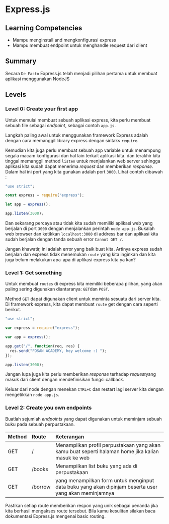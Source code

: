 # Express.js

## Learning Competencies

- Mampu menginstall and mengkonfigurasi express
- Mampu membuat endpoint untuk menghandle request dari client

## Summary

Secara `De Facto` Express.js telah menjadi pilihan pertama untuk membuat aplikasi menggunakan NodeJS

## Levels

### Level 0: Create your first app

Untuk memulai membuat sebuah aplikasi express, kita perlu membuat sebuah file sebagai *endpoint*, sebagai contoh `app.js`.

Langkah paling awal untuk menggunakan framework Express adalah dengan cara memanggil library express dengan sintaks `require`.

Kemudian kita juga perlu membuat sebuah app variable untuk menampung segala macam konfigurasi dan hal lain terkait aplikasi kita. dan terakhir kita tinggal memanggil method `listen` untuk menjalankan web server sehingga aplikasi kita sudah dapat menerima *request* dan memberikan *response*. Dalam hal ini port yang kita gunakan adalah port `3000`. Lihat contoh dibawah :

```javascript
"use strict";

const express = require("express");

let app = express();

app.listen(3000);
```

Dan sekarang percaya atau tidak kita sudah memiliki aplikasi web yang berjalan di port `3000` dengan menjalankan perintah `node app.js`. Bukalah web browser dan ketikkan `localhost:3000` di address bar dan aplikasi kita sudah berjalan dengan tanda sebuah error `Cannot GET /`.

Jangan khawatir, ini adalah error yang baik buat kita. Artinya express sudah berjalan dan express tidak menemukan `route` yang kita inginkan dan kita juga belum melakukan apa-apa di aplikasi express kita ya kan?

### Level 1: Get something

Untuk membuat `routes` di express kita memiliki beberapa pilihan, yang akan paling sering digunakan diantaranya: `GET`dan `POST`.

Method `GET` dapat digunakan client untuk meminta sesuatu dari server kita. Di framework express, kita dapat membuat `route` get dengan cara seperti berikut.

```javascript
"use strict";

var express = require("express");

var app = express();

app.get("/", function(req, res) {
  res.send("FOSAN ACADEMY, hey welcome :) ");
});

app.listen(3000);
```

Jangan lupa juga kita perlu memberikan *response* terhadap *request*yang masuk dari client dengan mendefinisikan fungsi callback.

Keluar dari node dengan menekan `CTRL+C` dan restart lagi server kita dengan mengetikkan `node app.js`.

### Level 2: Create you own endpoints

Buatlah sejumlah *endpoints* yang dapat digunakan untuk meminjam sebuah buku pada sebuah perpustakaan.

| Method | Route   | Keterangan                                                   |
| :----- | :------ | :----------------------------------------------------------- |
| GET    | /       | Menampilkan profil perpustakaan yang akan kamu buat seperti halaman home jika kalian masuk ke web |
| GET    | /books  | Menampilkan list buku yang ada di perpustakaan               |
| GET    | /borrow | yang menampilkan form untuk menginput data buku yang akan dipinjam beserta user yang akan meminjamnya |

Pastikan setiap route memberikan respon yang unik sebagai penanda jika kita berhasil mengakses route tersebut. Bila kamu kesulitan silakan baca dokumentasi Express.js mengenai basic routing.

